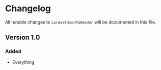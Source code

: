 # Changelog

All notable changes to `LaravelJsonToSeeder` will be documented in this file.

## Version 1.0

### Added
- Everything
